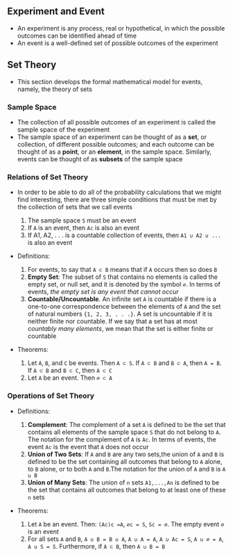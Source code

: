 ## Experiment and Event

- An experiment is any process, real or hypothetical, in which the possible outcomes can be identified ahead of time
- An event is a well-defined set of possible outcomes of the experiment

## Set Theory

- This section develops the formal mathematical model for events, namely, the theory of sets

### Sample Space

- The collection of all possible outcomes of an experiment is called the sample space of the experiment
- The sample space of an experiment can be thought of as a **set**, or collection, of different possible outcomes; and each outcome can be thought of as a **point**, or an **element**, in the sample space. Similarly, events can be thought of as **subsets** of the sample space

### Relations of Set Theory

- In order to be able to do all of the probability calculations that we might find interesting, there are three simple conditions that must be met by the collection of sets that we call events
  1. The sample space `S` must be an event
  2. If `A` is an event, then `Ac` is also an event
  3. If A1, A2, . . . is a countable collection of events, then `A1 ∪ A2 ∪ ...` is also an event

- Definitions:
  1. For events, to say that `A ⊂ B` means that if `A` occurs then so does `B`
  2. **Empty Set**: The subset of `S` that contains no elements is called the empty set, or null set, and it is denoted by the symbol `∅`. In terms of events, *the empty set is any event that cannot occur*
  3. **Countable/Uncountable**. An infinite set `A` is countable if there is a one-to-one correspondence between the elements of `A` and the set of natural numbers `{1, 2, 3, . . .}`. A set is uncountable if it is neither finite nor countable. If we say that a set has at most *countably many elements*, we mean that the set is either finite or countable

- Theorems:
  1. Let `A`, `B`, and `C` be events. Then `A ⊂ S`. If `A ⊂ B` and `B ⊂ A`, then `A = B`. If `A ⊂ B` and `B ⊂ C`, then `A ⊂ C`
  2. Let `A` be an event. Then `∅ ⊂ A`

### Operations of Set Theory

- Definitions:
  1. **Complement**: The complement of a set `A` is defined to be the set that contains all elements of the sample space `S` that do not belong to `A`. The notation for the complement of `A` is `Ac`. In terms of events, the event `Ac` is the event that `A` does not occur
  2. **Union of Two Sets**: If `A` and `B` are any two sets,the union of `A` and `B` is defined to be the set containing all outcomes that belong to `A` alone, to `B` alone, or to both `A` and `B`.The notation for the union of `A` and `B` is `A ∪ B`
  3. **Union of Many Sets**: The union of `n` sets `A1,...,An` is defined to be the set that contains all outcomes that belong to at least one of these `n` sets

- Theorems:
  1. Let `A` be an event. Then: `(Ac)c =A`, `∅c = S`, `Sc = ∅`. The empty event `∅` is an event
  2. For all sets `A` and `B`, `A ∪ B = B ∪ A`, `A ∪ A = A`, `A ∪ Ac = S`, `A ∪ ∅ = A`, `A ∪ S = S`. Furthermore, if `A ⊂ B`, then `A ∪ B = B`